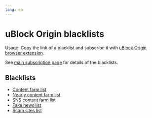 ```yaml
---
lang: en
---
```

uBlock Origin blacklists
========================

Usage: Copy the link of a blacklist and subscribe it with [uBlock Origin browser extension](https://github.com/gorhill/uBlock).

See [main subscription page](./subscriptions) for details of the blacklists.

## Blacklists
* [Content farm list](../files/blocklist-ubo/content-farms.txt)
* [Nearly content farm list](../files/blocklist-ubo/nearly-content-farms.txt)
* [SNS content farm list](../files/blocklist-ubo/sns-content-farms.txt)
* [Fake news list](../files/blocklist-ubo/fake-news.txt)
* [Scam sites list](../files/blocklist-ubo/scam-sites.txt)
